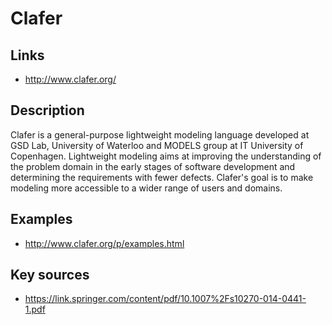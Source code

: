 # Clafer

## Links
- http://www.clafer.org/

## Description
Clafer is a general-purpose lightweight modeling language developed at GSD Lab, University of Waterloo and MODELS group at IT University of Copenhagen. Lightweight modeling aims at improving the understanding of the problem domain in the early stages of software development and determining the requirements with fewer defects. Clafer's goal is to make modeling more accessible to a wider range of users and domains. 

## Examples

- http://www.clafer.org/p/examples.html

## Key sources

- https://link.springer.com/content/pdf/10.1007%2Fs10270-014-0441-1.pdf
